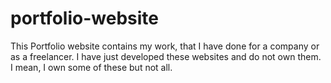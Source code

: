 # portfolio-website
This Portfolio website contains my work, that I have done for a company or as a freelancer. I have just developed these websites and do not own them. I mean, I own some of these but not all. 
